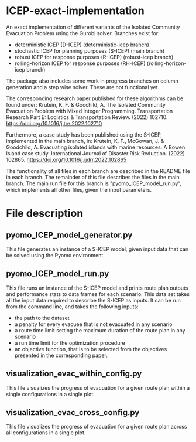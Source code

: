 # ICEP-exact-implementation
An exact implementation of different variants of the Isolated Community Evacuation Problem using the Gurobi solver.
Branches exist for:
- deterministic ICEP (D-ICEP) (deterministic-icep branch)
- stochastic ICEP for planning purposes (S-ICEP) (main branch)
- robust ICEP for response purposes (R-ICEP) (robust-icep branch)
- rolling-horizon ICEP for response purposes (RH-ICEP) (rolling-horizon-icep branch)

The package also includes some work in progress branches on column generation and a step wise solver. These are not functional yet. 

The corresponding research paper published for these algorithms can be found under:
Krutein, K. F. & Goochild, A. The Isolated Community Evacuation Problem with Mixed Integer Programming. Transportation Research Part E: Logistics & Transportation Review. (2022) 102710. https://doi.org/10.1016/j.tre.2022.102710

Furthermore, a case study has been published using the S-ICEP, implemented in the main branch, in:
Krutein, K. F., McGowan, J. & Goodchild, A. Evacuating isolated islands with marine resources: A Bowen Island case study. International Journal of Disaster Risk Reduction. (2022) 102865. https://doi.org/10.1016/j.ijdrr.2022.102865

The functionality of all files in each branch are described in the README file in each branch. The remainder of this file describes the files in the main branch. The main run file for this branch is "pyomo_ICEP_model_run.py", which implements all other files, given the input parameters. 

# File description

## pyomo_ICEP_model_generator.py
This file generates an instance of a S-ICEP model, given input data that can be solved using the Pyomo environment.

## pyomo_ICEP_model_run.py
This file runs an instance of the S-ICEP model and prints route plan outputs and performance stats to data frames for each scenario.
This data set takes all the input data required to describe the S-ICEP as inputs. It can be run from the command line,
and takes the following inputs:
- the path to the dataset
- a penalty for every evacuee that is not evacuated in any scenario
- a route time limit setting the maximum duration of the route plan in any scenario
- a run time limit for the optimization procedure
- an objective function, that is to be selected from the objectives presented in the corresponding paper.  

## visualization_evac_within_config.py
This file visualizes the progress of evacuation for a given route plan within a single configurations in a single plot. 

## visualization_evac_cross_config.py
This file visualizes the progress of evacuation for a given route plan across all configurations in a single plot. 
